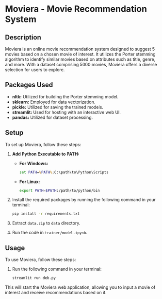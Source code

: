 # Moviera - Movie Recommendation System

## Description

Moviera is an online movie recommendation system designed to suggest 5 movies based on a chosen movie of interest. It utilizes the Porter stemming algorithm to identify similar movies based on attributes such as title, genre, and more. With a dataset comprising 5000 movies, Moviera offers a diverse selection for users to explore.

## Packages Used

- **nltk:** Utilized for building the Porter stemming model.
- **sklearn:** Employed for data vectorization.
- **pickle:** Utilized for saving the trained models.
- **streamlit:** Used for hosting with an interactive web UI.
- **pandas:** Utilized for dataset processing.

## Setup

To set up Moviera, follow these steps:

1. **Add Python Executable to PATH:**

   - **For Windows:**

     ```cmd
     set PATH=%PATH%;C:\path\to\Python\Scripts
     ```

   - **For Linux:**

     ```bash
     export PATH=$PATH:/path/to/python/bin
     ```

2. Install the required packages by running the following command in your terminal:

   ```bash
   pip install -r requirements.txt
   ```

3. Extract `data.zip` to `data` directory.

4. Run the code in `trainer/model.ipynb`.

## Usage

To use Moviera, follow these steps:

1. Run the following command in your terminal:

   ```bash
   streamlit run deb.py
   ```

This will start the Moviera web application, allowing you to input a movie of interest and receive recommendations based on it.
